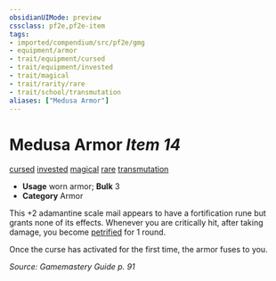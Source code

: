 ```yaml
---
obsidianUIMode: preview
cssclass: pf2e,pf2e-item
tags:
- imported/compendium/src/pf2e/gmg
- equipment/armor
- trait/equipment/cursed
- trait/equipment/invested
- trait/magical
- trait/rarity/rare
- trait/school/transmutation
aliases: ["Medusa Armor"]
---
```

# Medusa Armor *Item 14*  
[cursed](cursed-gmg.md)  [invested](invested.md)  [magical](magical.md)  [rare](rare.md)  [transmutation](transmutation.md)  

- **Usage** worn armor; **Bulk** 3
- **Category** Armor

This +2 adamantine scale mail appears to have a fortification rune but grants none of its effects. Whenever you are critically hit, after taking damage, you become [petrified](conditions.md#Petrified) for 1 round.

Once the curse has activated for the first time, the armor fuses to you.

*Source: Gamemastery Guide p. 91*